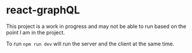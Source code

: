 # react-graphQL

This project is a work in progress and may not be able to run based on the point I am in the project. 

To run ```npm run dev``` will run the server and the client at the same time.